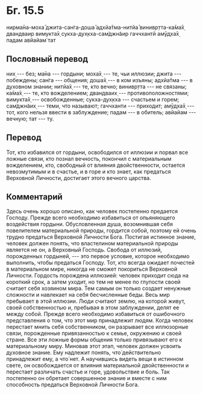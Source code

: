 # Бг. 15.5
нирма̄на-моха̄ джита-сан̇га-доша̄
адхйа̄тма-нитйа̄ винивр̣тта-ка̄ма̄х̣
двандваир вимукта̄х̣ сукха-дух̣кха-сам̇джн̃аир
гаччхантй амӯд̣ха̄х̣ падам авйайам̇ тат
## Пословный перевод

них̣ --- без; ма̄на --- гордыни; моха̄х̣ --- те, чьи иллюзии; джита ---
побеждены; сан̇га --- общения; доша̄х̣ --- в ком изъяны; адхйа̄тма --- в
духовном знании; нитйа̄х̣ --- те, кто вечно; винивр̣тта --- не связаны;
ка̄ма̄х̣ --- те, кто вожделением; двандваих̣ --- противоположностями;
вимукта̄х̣ --- освобожденные; сукха-дух̣кха --- счастьем и горем; сам̇джн̃аих̣
--- теми, что называют; гаччханти --- приходит; амӯд̣ха̄х̣ --- тот, кого
нельзя ввести в заблуждение; падам --- в обитель; авйайам --- вечную;
тат --- ту.

## Перевод

Тот, кто избавился от гордыни, освободился от иллюзии и порвал все
ложные связи, кто познал вечность, покончил с материальным вожделением,
кто, свободный от влияния двойственности, остается невозмутимым и в
счастье, и в горе и кто знает, как предаться Верховной Личности,
достигает этого вечного царства.

## Комментарий

Здесь очень хорошо описано, как человек постепенно предается Господу.
Прежде всего необходимо избавиться от опьяняющего воздействия гордыни.
Обусловленная душа, возомнившая себя повелителем материальной природы,
гордится собой, поэтому ей очень трудно предаться Верховной Личности
Бога. Постигая истинное знание, человек должен понять, что властелином
материальной природы является не он, а Верховный Господь. Свобода от
иллюзий, порожденных гордыней, --- это первое условие, которое
необходимо выполнить, чтобы предаться Господу. Тот, кто всегда ожидает
почестей в материальном мире, никогда не сможет покориться Верховной
Личности. Гордость порождена иллюзией: человек приходит сюда на короткий
срок, а затем уходит, но тем не менее по глупости своей считает себя
хозяином мира. Тем самым он только создает ненужные сложности и
навлекает на себя бесчисленные беды. Весь мир пребывает в этой иллюзии.
Люди считают землю, на которой живут, своей собственностью и, пребывая в
этом заблуждении, делят ее между собой. Прежде всего необходимо
избавиться от ошибочного представления о том, что этот мир принадлежит
людям. Когда человек перестает мнить себя собственником, он разрывает
все иллюзорные связи, порожденные привязанностью к семье, окружению и
своей стране. Все эти ложные формы общения только привязывают его к
материальному миру. Миновав этот этап, человек должен усвоить духовное
знание. Ему надлежит понять, что́ действительно принадлежит ему, а что́
нет. А научившись видеть вещи в истинном свете, он освобождается от
влияния материальной двойственности и перестает различать счастье и
горе, удовольствие и боль. Так постепенно он обретает совершенное знание
и вместе с ним способность предаться Верховной Личности Бога.
